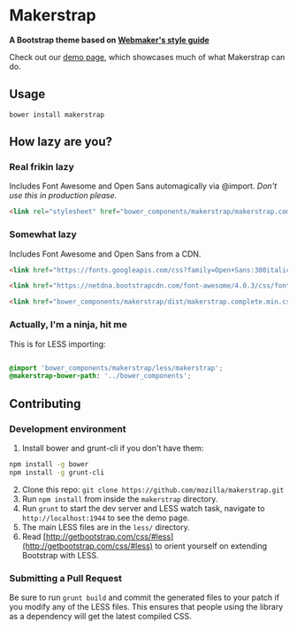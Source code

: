 # Makerstrap

**A Bootstrap theme based on [Webmaker's style guide](https://wiki.mozilla.org/Webmaker/styleguide)**

Check out our [demo page](http://mozilla.github.io/makerstrap/demo/#/), which showcases much of what Makerstrap can do.

## Usage

```
bower install makerstrap
```

## How lazy are you?

### Real frikin lazy

Includes Font Awesome and Open Sans automagically via @import. *Don't use this in production please.*

```html
<link rel="stylesheet" href="bower_components/makerstrap/makerstrap.complete.min.css">
```

### Somewhat lazy

Includes Font Awesome and Open Sans from a CDN.

```html
<link href="https://fonts.googleapis.com/css?family=Open+Sans:300italic,400italic,700italic,400,300,700" rel="stylesheet">

<link href="https://netdna.bootstrapcdn.com/font-awesome/4.0.3/css/font-awesome.css" rel="stylesheet">

<link href="bower_components/makerstrap/dist/makerstrap.complete.min.css" rel="stylesheet">
```

### Actually, I'm a ninja, hit me

This is for LESS importing:

```css

@import 'bower_components/makerstrap/less/makerstrap';
@makerstrap-bower-path: '../bower_components';

```

## Contributing

### Development environment

1. Install bower and grunt-cli if you don't have them:

  ```bash
  npm install -g bower
  npm install -g grunt-cli
  ```

2. Clone this repo: `git clone https://github.com/mozilla/makerstrap.git`
3. Run `npm install` from inside the `makerstrap` directory.
4. Run `grunt` to start the dev server and LESS watch task, navigate to `http://localhost:1944` to see the demo page.
5. The main LESS files are in the `less/` directory.
6. Read [http://getbootstrap.com/css/#less](http://getbootstrap.com/css/#less) to orient yourself on extending Bootstrap with LESS.

### Submitting a Pull Request

Be sure to run `grunt build` and commit the generated files to your patch if you modify any of the LESS files. This ensures that people using the library as a dependency will get the latest compiled CSS.
